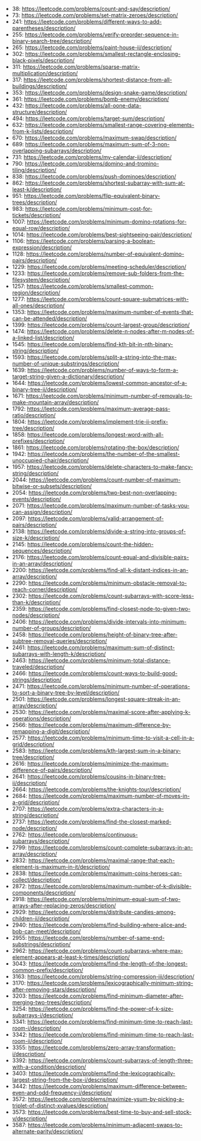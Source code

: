 - 38: https://leetcode.com/problems/count-and-say/description/
- 73: https://leetcode.com/problems/set-matrix-zeroes/description/
- 241: https://leetcode.com/problems/different-ways-to-add-parentheses/description/
- 255: https://leetcode.com/problems/verify-preorder-sequence-in-binary-search-tree/description/
- 265: https://leetcode.com/problems/paint-house-ii/description/
- 302: https://leetcode.com/problems/smallest-rectangle-enclosing-black-pixels/description/
- 311: https://leetcode.com/problems/sparse-matrix-multiplication/description/
- 317: https://leetcode.com/problems/shortest-distance-from-all-buildings/description/
- 353: https://leetcode.com/problems/design-snake-game/description/
- 361: https://leetcode.com/problems/bomb-enemy/description/
- 432: https://leetcode.com/problems/all-oone-data-structure/description/
- 494: https://leetcode.com/problems/target-sum/description/
- 632: https://leetcode.com/problems/smallest-range-covering-elements-from-k-lists/description/
- 670: https://leetcode.com/problems/maximum-swap/description/
- 689: https://leetcode.com/problems/maximum-sum-of-3-non-overlapping-subarrays/description/
- 731: https://leetcode.com/problems/my-calendar-ii/description/
- 790: https://leetcode.com/problems/domino-and-tromino-tiling/description/
- 838: https://leetcode.com/problems/push-dominoes/description/
- 862: https://leetcode.com/problems/shortest-subarray-with-sum-at-least-k/description/
- 951: https://leetcode.com/problems/flip-equivalent-binary-trees/description/
- 983: https://leetcode.com/problems/minimum-cost-for-tickets/description/
- 1007: https://leetcode.com/problems/minimum-domino-rotations-for-equal-row/description/
- 1014: https://leetcode.com/problems/best-sightseeing-pair/description/
- 1106: https://leetcode.com/problems/parsing-a-boolean-expression/description/
- 1128: https://leetcode.com/problems/number-of-equivalent-domino-pairs/description/
- 1229: https://leetcode.com/problems/meeting-scheduler/description/
- 1233: https://leetcode.com/problems/remove-sub-folders-from-the-filesystem/description/
- 1257: https://leetcode.com/problems/smallest-common-region/description/
- 1277: https://leetcode.com/problems/count-square-submatrices-with-all-ones/description/
- 1353: https://leetcode.com/problems/maximum-number-of-events-that-can-be-attended/description/
- 1399: https://leetcode.com/problems/count-largest-group/description/
- 1474: https://leetcode.com/problems/delete-n-nodes-after-m-nodes-of-a-linked-list/description/
- 1545: https://leetcode.com/problems/find-kth-bit-in-nth-binary-string/description/
- 1593: https://leetcode.com/problems/split-a-string-into-the-max-number-of-unique-substrings/description/
- 1639: https://leetcode.com/problems/number-of-ways-to-form-a-target-string-given-a-dictionary/description/
- 1644: https://leetcode.com/problems/lowest-common-ancestor-of-a-binary-tree-ii/description/
- 1671: https://leetcode.com/problems/minimum-number-of-removals-to-make-mountain-array/description/
- 1792: https://leetcode.com/problems/maximum-average-pass-ratio/description/
- 1804: https://leetcode.com/problems/implement-trie-ii-prefix-tree/description/
- 1858: https://leetcode.com/problems/longest-word-with-all-prefixes/description/
- 1861: https://leetcode.com/problems/rotating-the-box/description/
- 1942: https://leetcode.com/problems/the-number-of-the-smallest-unoccupied-chair/description/
- 1957: https://leetcode.com/problems/delete-characters-to-make-fancy-string/description/
- 2044: https://leetcode.com/problems/count-number-of-maximum-bitwise-or-subsets/description/
- 2054: https://leetcode.com/problems/two-best-non-overlapping-events/description/
- 2071: https://leetcode.com/problems/maximum-number-of-tasks-you-can-assign/description/
- 2097: https://leetcode.com/problems/valid-arrangement-of-pairs/description/
- 2138: https://leetcode.com/problems/divide-a-string-into-groups-of-size-k/description/
- 2145: https://leetcode.com/problems/count-the-hidden-sequences/description/
- 2176: https://leetcode.com/problems/count-equal-and-divisible-pairs-in-an-array/description/
- 2200: https://leetcode.com/problems/find-all-k-distant-indices-in-an-array/description/
- 2290: https://leetcode.com/problems/minimum-obstacle-removal-to-reach-corner/description/
- 2302: https://leetcode.com/problems/count-subarrays-with-score-less-than-k/description/
- 2359: https://leetcode.com/problems/find-closest-node-to-given-two-nodes/description/
- 2406: https://leetcode.com/problems/divide-intervals-into-minimum-number-of-groups/description/
- 2458: https://leetcode.com/problems/height-of-binary-tree-after-subtree-removal-queries/description/
- 2461: https://leetcode.com/problems/maximum-sum-of-distinct-subarrays-with-length-k/description/
- 2463: https://leetcode.com/problems/minimum-total-distance-traveled/description/
- 2466: https://leetcode.com/problems/count-ways-to-build-good-strings/description/
- 2471: https://leetcode.com/problems/minimum-number-of-operations-to-sort-a-binary-tree-by-level/description/
- 2501: https://leetcode.com/problems/longest-square-streak-in-an-array/description/
- 2530: https://leetcode.com/problems/maximal-score-after-applying-k-operations/description/
- 2566: https://leetcode.com/problems/maximum-difference-by-remapping-a-digit/description/
- 2577: https://leetcode.com/problems/minimum-time-to-visit-a-cell-in-a-grid/description/
- 2583: https://leetcode.com/problems/kth-largest-sum-in-a-binary-tree/description/
- 2616: https://leetcode.com/problems/minimize-the-maximum-difference-of-pairs/description/
- 2641: https://leetcode.com/problems/cousins-in-binary-tree-ii/description/
- 2664: https://leetcode.com/problems/the-knights-tour/description/
- 2684: https://leetcode.com/problems/maximum-number-of-moves-in-a-grid/description/
- 2707: https://leetcode.com/problems/extra-characters-in-a-string/description/
- 2737: https://leetcode.com/problems/find-the-closest-marked-node/description/
- 2762: https://leetcode.com/problems/continuous-subarrays/description/
- 2799: https://leetcode.com/problems/count-complete-subarrays-in-an-array/description/
- 2832: https://leetcode.com/problems/maximal-range-that-each-element-is-maximum-in-it/description/
- 2838: https://leetcode.com/problems/maximum-coins-heroes-can-collect/description/
- 2872: https://leetcode.com/problems/maximum-number-of-k-divisible-components/description/
- 2918: https://leetcode.com/problems/minimum-equal-sum-of-two-arrays-after-replacing-zeros/description/
- 2929: https://leetcode.com/problems/distribute-candies-among-children-ii/description/
- 2940: https://leetcode.com/problems/find-building-where-alice-and-bob-can-meet/description/
- 2955: https://leetcode.com/problems/number-of-same-end-substrings/description/
- 2962: https://leetcode.com/problems/count-subarrays-where-max-element-appears-at-least-k-times/description/
- 3043: https://leetcode.com/problems/find-the-length-of-the-longest-common-prefix/description/
- 3163: https://leetcode.com/problems/string-compression-iii/description/
- 3170: https://leetcode.com/problems/lexicographically-minimum-string-after-removing-stars/description/
- 3203: https://leetcode.com/problems/find-minimum-diameter-after-merging-two-trees/description/
- 3254: https://leetcode.com/problems/find-the-power-of-k-size-subarrays-i/description/
- 3341: https://leetcode.com/problems/find-minimum-time-to-reach-last-room-i/description/
- 3342: https://leetcode.com/problems/find-minimum-time-to-reach-last-room-ii/description/
- 3355: https://leetcode.com/problems/zero-array-transformation-i/description/
- 3392: https://leetcode.com/problems/count-subarrays-of-length-three-with-a-condition/description/
- 3403: https://leetcode.com/problems/find-the-lexicographically-largest-string-from-the-box-i/description/
- 3442: https://leetcode.com/problems/maximum-difference-between-even-and-odd-frequency-i/description/
- 3572: https://leetcode.com/problems/maximize-ysum-by-picking-a-triplet-of-distinct-xvalues/description/
- 3573: https://leetcode.com/problems/best-time-to-buy-and-sell-stock-v/description/
- 3587: https://leetcode.com/problems/minimum-adjacent-swaps-to-alternate-parity/description/

